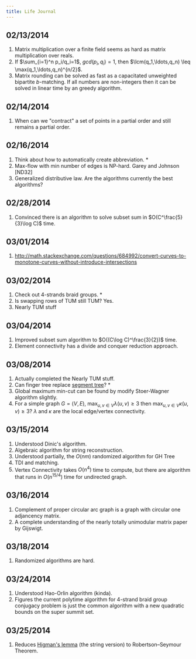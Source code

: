 ```yaml
---
title: Life Journal
---
```


## 02/13/2014

1. Matrix multiplication over a finite field seems as hard as matrix multiplication over reals.
2. If $\sum_{i=1}^n p_i/q_i=1$, $gcd(p_i,q_i)=1$, then $\lcm(q_1,\ldots,q_n) \leq \max(q_1,\ldots,q_n)^{n/2}$.
3. Matrix rounding can be solved as fast as a capacitated unweighted bipartite $b$-matching. If all numbers are non-integers then it can be solved in linear time by an greedy algorithm.

## 02/14/2014

1. When can we "contract" a set of points in a partial order and still remains a partial order.

## 02/16/2014

1. Think about how to automatically create abbreviation. *
2. Max-flow with min number of edges is NP-hard. Garey and Johnson [ND32]
3. Generalized distributive law. Are the algorithms currently the best algorithms?

## 02/28/2014

1. Convinced there is an algorithm to solve subset sum in $O(C^\frac{5}{3}\log C)$ time.

## 03/01/2014

1. http://math.stackexchange.com/questions/684992/convert-curves-to-monotone-curves-without-introduce-intersections

## 03/02/2014

1. Check out 4-strands braid groups. *
2. Is swapping rows of TUM still TUM? Yes.
3. Nearly TUM stuff

## 03/04/2014

1. Improved subset sum algorithm to $O((C\log C)^\frac{3}{2})$ time.
2. Element connectivity has a divide and conquer reduction approach. 

## 03/08/2014

1. Actually completed the Nearly TUM stuff.
2. Can finger tree replace [segment tree](http://letuskode.blogspot.com/2013/01/segtrees.html)? *
3. Global maximum min-cut can be found by modify Stoer-Wagner algorithm slightly.
4. For a simple graph $G=(V,E)$, $\max_{u,v \in V} \lambda(u,v) \geq 3$ then $\max_{u,v \in V}  \kappa(u,v)\geq 3$? $\lambda$ and $\kappa$ are the local edge/vertex connectivity.

## 03/15/2014

1. Understood Dinic's algorithm.
2. Algebraic algorithm for string reconstruction. 
3. Understood partially, the $O(nm)$ randomized algorithm for GH Tree
4. TDI and matching.
5. Vertex Connectivity takes $O(n^4)$ time to compute, but there are algorithm that runs in $O(n^{15/4})$ time for undirected graph.

## 03/16/2014

1. Complement of proper circular arc graph is a graph with circular one adjancency matrix.
2. A complete understanding of the nearly totally unimodular matrix paper by Gijswigt.

## 03/18/2014

1. Randomized algorithms are hard.

## 03/24/2014

1. Understood Hao-Orlin algorithm (kinda).
2. Figures the current polytime algorithm for 4-strand braid group conjugacy problem is just the common algorithm with a new quadratic bounds on the super summit set.

## 03/25/2014

1. Reduces [Higman's lemma](http://en.wikipedia.org/wiki/Higman's_lemma) (the string version) to Robertson–Seymour Theorem.